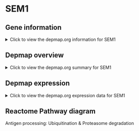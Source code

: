 <h1>SEM1</h1>

<h2>Gene information</h2>
<details>
  <summary>Click to view the depmap.org information for SEM1</summary>
  <iframe src="https://depmap.org/portal/gene/SEM1?tab=about" style="border:none;width:100%;height:800px"></iframe>
</details>

<h2>Depmap overview</h2>
<details>
  <summary>Click to view the depmap.org summary for SEM1</summary>
  <iframe src="https://depmap.org/portal/gene/SEM1?tab=overview" style="border:none;width:100%;height:800px"></iframe>
</details>

<h2>Depmap expression</h2>
<details>
  <summary>Click to view the depmap.org expression data for SEM1</summary>
  <iframe src="https://depmap.org/portal/gene/SEM1?tab=characterization" style="border:none;width:100%;height:800px"></iframe>
</details>



<h2>Reactome Pathway diagram</h2>
Antigen processing: Ubiquitination & Proteasome degradation
<div id="diagramHolder"></div>

<script>
    //Creating the Reactome Diagram widget
    //Take into account a proxy needs to be set up in your server side pointing to www.reactome.org
    function onReactomeDiagramReady(){  //This function is automatically called when the widget code is ready to be used
        var diagram = Reactome.Diagram.create({
            "placeHolder" : "diagramHolder",
            "width" : 900,
            "height" : 500
        });

        //Initialising it to the "Hemostasis" pathway
        diagram.loadDiagram("R-HSA-983168");

        //Adding different listeners

        diagram.onDiagramLoaded(function (loaded) {
            console.info("Loaded ", loaded);
            diagram.flagItems("BAD");
	    diagram.flagItems("Q92934");
            if (loaded == "R-HSA-983168") diagram.selectItem("R-HSA-983168");
        });

     }
</script>



